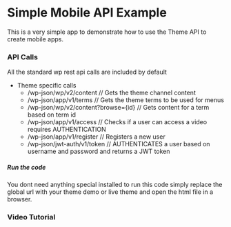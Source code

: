 # Simple Mobile API Example

This is a very simple app to demonstrate how to use the Theme API to create mobile apps.

### API Calls

All the standard wp rest api calls are included by default

-   Theme specific calls
    -   /wp-json/wp/v2/content // Gets the theme channel content
    -   /wp-json/app/v1/terms // Gets the theme terms to be used for menus
    -   /wp-json/wp/v2/content?browse={id} // Gets content for a term based on term id
    -   /wp-json/app/v1/access // Checks if a user can access a video requires AUTHENTICATION
    -   /wp-json/app/v1/register // Registers a new user
    -   /wp-json/jwt-auth/v1/token // AUTHENTICATES a user based on username and password and returns a JWT token

##### Run the code

You dont need anything special installed to run this code simply replace the global url with your theme demo or live theme and open the html file in a browser.

### Video Tutorial
